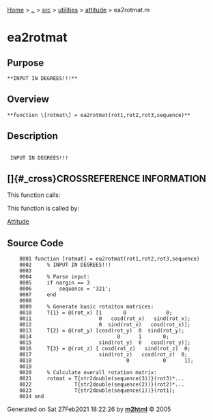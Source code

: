 [Home](../../../../../index.md) \> [..](#) \> [src](#) \> [utilities](#)
\> [attitude](index.md) \> ea2rotmat.m



# ea2rotmat

## Purpose 

``` 
**INPUT IN DEGREES!!!**
```

## Overview 

``` 
**function \[rotmat\] = ea2rotmat(rot1,rot2,rot3,sequence)**
```

## Description 

```
 
 INPUT IN DEGREES!!!

```

## []{#_cross}CROSSREFERENCE INFORMATION 

This function calls:

This function is called by:

   [Attitude](Attitude.md)

## Source Code 

```
    0001 function [rotmat] = ea2rotmat(rot1,rot2,rot3,sequence)
    0002     % INPUT IN DEGREES!!!
    0003     
    0004     % Parse input:
    0005     if nargin == 3
    0006         sequence = '321';
    0007     end
    0008     
    0009     % Generate basic rotaiton matrices:
    0010     T{1} = @(rot_x) [1       0             0;
    0011                      0   cosd(rot_x)   sind(rot_x);
    0012                      0  sind(rot_x)   cosd(rot_x)];
    0013     T{2} = @(rot_y) [cosd(rot_y)  0  sind(rot_y);
    0014                            0      1       0;
    0015                      sind(rot_y)  0   cosd(rot_y)];
    0016     T{3} = @(rot_z) [ cosd(rot_z)   sind(rot_z)  0;
    0017                      sind(rot_z)   cosd(rot_z)  0;
    0018                               0           0      1];
    0019 
    0020     % Calculate overall rotation matrix:
    0021     rotmat = T{str2double(sequence(3))}(rot3)*...
    0022              T{str2double(sequence(2))}(rot2)*...
    0023              T{str2double(sequence(1))}(rot1);
    0024 end
```



Generated on Sat 27Feb2021 18:22:26 by
**[m2html](http://www.artefact.tk/software/matlab/m2html/ "Matlab Documentation in HTML")**
© 2005
